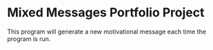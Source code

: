 # Mixed Messages Portfolio Project

This program will generate a new motivational message each time the program is run.

